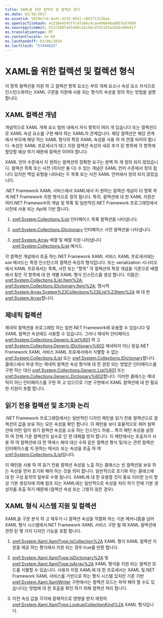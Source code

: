 ```yaml
---
title: XAML을 위한 컬렉션 및 컬렉션 형식
ms.date: 03/30/2017
ms.assetid: 58f8e7c6-9a41-4f25-8551-c042f1315baa
ms.openlocfilehash: 4123b64545f7c47a96c4cae496046a89b7e576b0
ms.sourcegitcommit: 5137208fa414d9ca3c58cdfd2155ac81bc89e917
ms.translationtype: MT
ms.contentlocale: ko-KR
ms.lasthandoff: 03/06/2019
ms.locfileid: "57494625"
---
```

# <a name="collections-and-collection-types-for-xaml"></a>XAML을 위한 컬렉션 및 컬렉션 형식

이 항목 컬렉션을 지원 하 고 컬렉션 항목 요소는 부모 개체 요소나 속성 요소 자식으로 인스턴스화하는 XAML 구문을 지원에 사용 되는 형식의 속성을 정의 하는 방법을 설명 합니다.

## <a name="xaml-collection-concepts"></a>XAML 컬렉션 개념

개념적으로 XAML 개체 요소 범위 내에서 자식 항목이 여러 개 있습니다 또는 컬렉션으로 XAML 속성 요소를 구현 해야 하는 XAML의 관계입니다. 해당 컬렉션은 해당 관계에서 부모에 해당 하는 XAML 형식의 특정 XAML 속성을 사용 하 여 연결 되어야 합니다. 속성은 XAML 프로세서가 태그 지원 컬렉션 속성의 새로 추가 된 항목에 각 항목에 할당할 예상 하기 때문에 컬렉션 이어야 합니다.

XAML 언어 수준에서 지 원하는 컬렉션의 정확한 요구는 완벽 하 게 정의 되지 않았습니다. 컬렉션 목록 또는 사전 (하지만 둘 다) 수 있는 개념은 XAML 언어 수준에서 정의 됩니다 있지만 백업 유형을 나타내는 두 목록 또는 사전 XAML 언어에서 정의 되지 않았습니다.

.NET Framework XAML 서비스에서 XAML에서 지 원하는 컬렉션 개념이 더 명확 하 게.NET Framework 지원 형식으로 정의 됩니다. 특히, 컬렉션에 대 한 XAML 지원은 여러.NET Framework의 개념 및 목록 및 일반적인.NET Framework 프로그래밍에서 사전에 사용 되는 Api에 기반 합니다.

1. <xref:System.Collections.IList> 인터페이스 목록 컬렉션을 나타냅니다.

2. <xref:System.Collections.IDictionary> 인터페이스 사전 컬렉션을 나타냅니다.

3. <xref:System.Array> 배열 및 배열 지원 나타냅니다 <xref:System.Collections.IList> 메서드.

각 컬렉션 개념에서 호출 하는.NET Framework XAML 서비스 XAML 프로세서에는 `Add` 메서드는 특정 인스턴스의 컬렉션 속성의 형식입니다. 또는 serialization 시나리오에서 XAML 프로세서는 목록, 사전 또는 "항목" 각 컬렉션의 특정 개념을 기준으로 배열에서 찾은 각 항목에 대 한 개별 XAML 형식 인스턴스를 생성 합니다. 이들은: <xref:System.Collections.IList.Item%2A>; <xref:System.Collections.IDictionary.Item%2A>; 명시적 <xref:System.Array.System%23Collections%23IList%23Item%2A> 에 대 한 <xref:System.Array>합니다.

## <a name="generic-collections"></a>제네릭 컬렉션

제네릭 컬렉션을 프로그래밍 하는 일반.NET Framework에 유용할 수 있습니다 및 XAML 컬렉션 속성에도 사용할 수 있습니다. 그러나 제네릭 인터페이스 <xref:System.Collections.Generic.IList%601> 하 고 <xref:System.Collections.Generic.IDictionary%602> 제네릭이 아닌 동일.NET Framework XAML 서비스 XAML 프로세서에서 식별할 수 없는 <xref:System.Collections.IList> 또는 <xref:System.Collections.IDictionary>합니다. 클래스에서 파생 하는 제네릭 컬렉션 속성 형식에 대 한 권장 되는 방법은 인터페이스를 구현 하는 대신 <xref:System.Collections.Generic.List%601> 또는 <xref:System.Collections.Generic.Dictionary%602>합니다. 이러한 클래스는 제네릭이 아닌 인터페이스를 구현 하 고 있으므로 기본 구현에서 XAML 컬렉션에 대 한 필요한 지원이 포함 합니다.

## <a name="read-only-collections-and-initialization-logic"></a>읽기 전용 컬렉션 및 초기화 논리

.NET Framework 프로그래밍에서는 일반적인 디자인 패턴을 읽기 전용 컬렉션으로 컬렉션의 값을 보유 하는 모든 속성을 확인 합니다. 이 패턴을 보다 효율적으로 제어 컬렉션에 어떤 일이 생기 컬렉션 속성을 소유 하는 인스턴스 허용... 특히 패턴 속성을 설정 하 여 전체 기존 컬렉션의 실수로 인 한 대체를 방지 합니다. 이 패턴에서는 호출자가 사용 하 여 컬렉션에 대 한 액세스 해야 대신 수와 같은 컬렉션 형식 및/또는 관련 컬렉션 인터페이스를 지 원하는 메서드 또는 속성을 호출 하 여 <xref:System.Collections.IList>입니다.

이 패턴을 사용 하 여 읽기 전용 컬렉션 속성을 노출 하는 클래스는 빈 컬렉션을 보유 하는 속성을 먼저 초기화 해야 하는 것을 의미 합니다. 일반적으로 초기화 하는 클래스에 대 한 구성 동작의 일부로 수행 됩니다. XAML에 대 한 유용할 것이 중요 이러한 논리 항상 기본 생성자에 의해 참조 되는 XAML에는 일반적으로 속성을 처리 하기 전에 기본 생성자를 호출 하기 때문에 (컬렉션 속성 또는 그렇지 않은 경우).

## <a name="xaml-type-system-support-and-collections"></a>XAML 형식 시스템 지원 및 컬렉션

XAML을 구문 분석 하 고 채우거 나 컬렉션 속성을 직렬화 하는 기본 메커니즘을 넘어 XAML 형식 시스템에서.NET Framework XAML 서비스 구현 될 때 XAML 컬렉션에 관련 된 몇 가지 디자인 기능을 포함 합니다.

1. <xref:System.Xaml.XamlType.IsCollection%2A> XAML 형식 XAML 컬렉션 지원을 제공 하는 형식에서 지원 되는 경우 true를 반환 합니다.

2. <xref:System.Xaml.XamlType.IsDictionary%2A> 및 <xref:System.Xaml.XamlType.IsArray%2A> XAML 형식을 지원 되는 컬렉션 모드를 식별할 수 있습니다. 사용자 지정 XAML에 대 한 프로세서는 XAML 및.NET Framework XAML 서비스를 기반으로 하는 형식 시스템 있지만 기존 기반 <xref:System.Xaml.XamlWriter> 구현에서는 컬렉션 모드는 파악 해야 할 수도 있습니다는 방법에 대 한 호출을 확인 하기 위해 컬렉션 처리 합니다.

3. 이전 속성 값을 각각에 잠재적으로 영향을 받지 재정의 <xref:System.Xaml.XamlType.LookupCollectionKind%2A> XAML 형식입니다.
